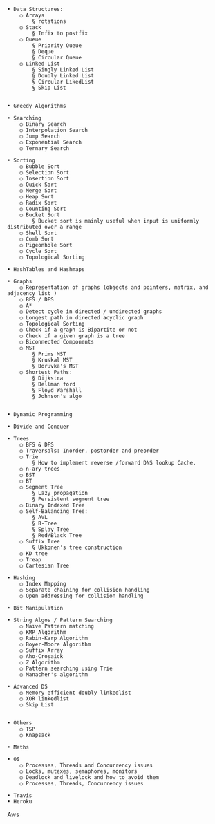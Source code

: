 	• Data Structures:
		○ Arrays
			§ rotations
		○ Stack
			§ Infix to postfix
		○ Queue
			§ Priority Queue
			§ Deque
			§ Circular Queue
		○ Linked List
			§ Singly Linked List
			§ Doubly Linked List
			§ Circular LikedList
			§ Skip List
			
	
	• Greedy Algorithms
	
	• Searching
		○ Binary Search
		○ Interpolation Search
		○ Jump Search
		○ Exponential Search
		○ Ternary Search
		
	• Sorting
		○ Bubble Sort
		○ Selection Sort
		○ Insertion Sort
		○ Quick Sort
		○ Merge Sort
		○ Heap Sort
		○ Radix Sort
		○ Counting Sort
		○ Bucket Sort
			§ Bucket sort is mainly useful when input is uniformly distributed over a range
		○ Shell Sort
		○ Comb Sort
		○ Pigeonhole Sort
		○ Cycle Sort
		○ Topological Sorting
		
	• HashTables and Hashmaps
	
	• Graphs
		○ Representation of graphs (objects and pointers, matrix, and adjacency list )
		○ BFS / DFS
		○ A*
		○ Detect cycle in directed / undirected graphs
		○ Longest path in directed acyclic graph
		○ Topological Sorting
		○ Check if a graph is Bipartite or not
		○ Check if a given graph is a tree
		○ Biconnected Components
		○ MST
			§ Prims MST
			§ Kruskal MST
			§ Boruvka's MST
		○ Shortest Paths:
			§ Dijkstra
			§ Bellman ford 
			§ Floyd Warshall
			§ Johnson's algo
			

	• Dynamic Programming
		
	• Divide and Conquer
	
	• Trees
		○ BFS & DFS
		○ Traversals: Inorder, postorder and preorder
		○ Trie
			§ How to implement reverse /forward DNS lookup Cache.
		○ n-ary trees
		○ BST
		○ BT
		○ Segment Tree
			§ Lazy propagation
			§ Persistent segment tree
		○ Binary Indexed Tree
		○ Self-Balancing Tree:
			§ AVL
			§ B-Tree
			§ Splay Tree
			§ Red/Black Tree
		○ Suffix Tree
			§ Ukkonen's tree construction
		○ KD tree
		○ Treap
		○ Cartesian Tree
		
	• Hashing
		○ Index Mapping
		○ Separate chaining for collision handling
		○ Open addressing for collision handling
		
	• Bit Manipulation
	
	• String Algos / Pattern Searching
		○ Naïve Pattern matching
		○ KMP Algorithm
		○ Rabin-Karp Algorithm
		○ Boyer-Moore Algorithm
		○ Suffix Array
		○ Aho-Crosaick
		○ Z Algorithm
		○ Pattern searching using Trie
		○ Manacher's algorithm
		
	• Advanced DS
		○ Memory efficient doubly linkedlist
		○ XOR linkedlist
		○ Skip List
		
		
	• Others
		○ TSP
		○ Knapsack
		
	• Maths
	
	• OS
		○ Processes, Threads and Concurrency issues
		○ Locks, mutexes, semaphores, monitors
		○ Deadlock and livelock and how to avoid them
		○ Processes, Threads, Concurrency issues 
		
	• Travis
	• Heroku
Aws
